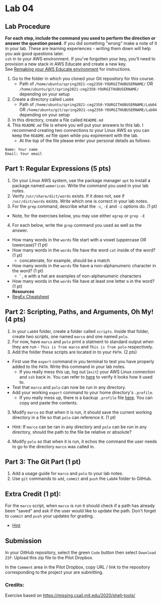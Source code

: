 # Lab 04

## Lab Procedure

**For each step, include the command you used to perform the direction or answer the question posed.** If you did something "wrong" make a note of it in your lab. These are learning experiences - writing them down will help you ask good questions later.  
`ssh` in to your AWS environment. If you've forgotten your key, you'll need to provision a new stack in AWS Educate and create a new key.  
See [Remaking your AWS Educate environment](../../..) for instructions.

1. Go to the folder in which you cloned your Git repository for this course.
   - Path of `/home/ubuntu/spring2021-ceg2350-YOURGITHUBUSERNAME/` OR `/home/ubuntu/git/spring2021-ceg2350-YOURGITHUBUSERNAME/` depending on your setup
2. Create a directory called `Lab04`
   - Path of `/home/ubuntu/spring2021-ceg2350-YOURGITHUBUSERNAME/Lab04` OR `/home/ubuntu/git/spring2021-ceg2350-YOURGITHUBUSERNAME/Lab04` depending on your setup
3. In this directory, create a file called `README.md`
4. This `README.md` file is where you will put your answers to this lab. I recommend creating two connections to your Linux AWS so you can keep the `README.md` file open while you expirement with the lab.
   - At the top of the file please enter your personal details as follows:

```
Name: Your name
Email: Your email

```

## Part 1: Regular Expressions (5 pts)

1. On your Linux AWS system, use the package manager `apt` to install a package named `wamerican`. Write the command you used in your lab notes.
2. Verify `/usr/share/dict/words` exists. If it does not, see if `/usr/dict/words` exists.  Write which one is correct in your lab notes.
3. For the `grep` command, describe what the `-c`, `-E` and `-i` options do. (1 pt)
  * Note, for the exercises below, you may use either `egrep` or `grep -E`
4. For each below, write the `grep` command you used as well as the answer.

- How many words in the `words` file start with a vowel (uppercase OR lowercase)? (1 pt)
- How many words in the `words` file have the word `cat` inside of the word? (1 pt)
  - concatenate, for example, should be a match
- How many words in the `words` file have a non-alphanumeric character in the word? (1 pt)
  - ' , e with a hat are examples of non-alphanumeric characters
- How many words in the `words` file have at least one letter `m` in the word? (1 pt)  
  **Resources**
- [RegEx Cheatsheet](http://web.mit.edu/hackl/www/lab/turkshop/slides/regex-cheatsheet.pdf)

## Part 2: Scripting, Paths, and Arguments, Oh My! (4 pts)

1. In your `Lab04` folder, create a folder called `scripts`. Inside that folder, create two scripts, one named `marco` and one named `polo`.
2. For now, have `marco` and `polo` print a statment to standard output when they are run - `This is from marco` and `This is from polo` respectively.
3. Add the folder these scripts are located in to your `PATH`. (2 pts)
- First use the `export` command in you terminal to test you have properly added to the `PATH`. Write this command in your lab notes.
    - If you really mess this up, log out (`exit`) your AWS Linux connection and `ssh` back in.  You can refer to [here](PATH-backup) to verify it looks how it used to.
- Test that `marco` and `polo` can now be run in any directory.
- Add your working `export` command to your home directory's `.profile`.  
    - If you really mess up, there is a backup `.profile` file [here](.profile-backup).  You can copy and paste the contents.

3. Modify `marco` so that when it is run, it should save the current working directory in a file so that `polo` can reference it. (1 pt)
  - Hint: If `marco` can be ran in any directory and `polo` can be run in any directory, should the path to the file be relative or absolute?
4. Modify `polo` so that when it is run, it echos the command the user needs to go to the directory `marco` was called in.

## Part 3: The Git Part (1 pt)

1. Add a usage guide for `marco` and `polo` to your lab notes.
2. Use `git` commands to `add`, `commit` and `push` the `Lab04` folder to GitHub.

## Extra Credit (1 pt):

For the `marco` script, when `marco` is run it should check if a path has already been "saved" and ask if the user would like to update the path. Don't forget to `commit` and `push` your updates for grading.

- [Hint](https://www.cyberciti.biz/faq/linux-unix-script-check-if-file-empty-or-not/)


## Submission

In your GitHub repository, select the green `Code` button then select `Download ZIP`. Upload this zip file to the Pilot Dropbox.

In the `Comment` area in the Pilot Dropbox, copy URL / link to the repository corresponding to the project your are submitting.

### Credits:

Exercise based on https://missing.csail.mit.edu/2020/shell-tools/
